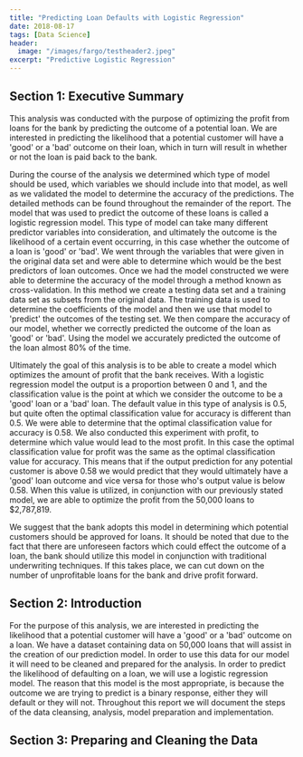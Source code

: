 ```yaml
---
title: "Predicting Loan Defaults with Logistic Regression"
date: 2018-08-17
tags: [Data Science]
header:
  image: "/images/fargo/testheader2.jpeg"
excerpt: "Predictive Logistic Regression"
---
```

## Section 1: Executive Summary
This analysis was conducted with the purpose of optimizing the profit from loans for the bank by predicting the outcome of a potential loan. We are interested in predicting the likelihood that a potential customer will have a 'good' or a 'bad' outcome on their loan, which in turn will result in whether or not the loan is paid back to the bank.

During the course of the analysis we determined which type of model should be used, which variables we should include into that model, as well as we validated the model to determine the accuracy of the predictions. The detailed methods can be found throughout the remainder of the report. The model that was used to predict the outcome of these loans is called a logistic regression model. This type of model can take many different predictor variables into consideration, and ultimately the outcome is the likelihood of a certain event occurring, in this case whether the outcome of a loan is 'good' or 'bad'. We went through the variables that were given in the original data set and were able to determine which would be the best predictors of loan outcomes. Once we had the model constructed we were able to determine the accuracy of the model through a method known as cross-validation. In this method we create a testing data set and a training data set as subsets from the original data. The training data is used to determine the coefficients of the model and then we use that model to 'predict' the outcomes of the testing set. We then compare the accuracy of our model, whether we correctly predicted the outcome of the loan as 'good' or 'bad'. Using the model we accurately predicted the outcome of the loan almost 80% of the time.

Ultimately the goal of this analysis is to be able to create a model which optimizes the amount of profit that the bank receives. With a logistic regression model the output is a proportion between 0 and 1, and the classification value is the point at which we consider the outcome to be a 'good' loan or a 'bad' loan. The default value in this type of analysis is 0.5, but quite often the optimal classification value for accuracy is different than 0.5. We were able to determine that the optimal classification value for accuracy is 0.58. We also conducted this experiment with profit, to determine which value would lead to the most profit. In this case the optimal classification value for profit was the same as the optimal classification value for accuracy. This means that if the output prediction for any potential customer is above 0.58 we would predict that they would ultimately have a 'good' loan outcome and vice versa for those who's output value is below 0.58.  When this value is utilized, in conjunction with our previously stated model, we are able to optimize the profit from the 50,000 loans to $2,787,819.

We suggest that the bank adopts this model in determining which potential customers should be approved for loans. It should be noted that due to the fact that there are unforeseen factors which could effect the outcome of a loan, the bank should utilize this model in conjunction with traditional underwriting techniques. If this takes place, we can cut down on the number of unprofitable loans for the bank and drive profit forward.


## Section 2: Introduction
For the purpose of this analysis, we are interested in predicting the likelihood that a potential customer will have a 'good' or a 'bad' outcome on a loan. We have a dataset containing data on 50,000 loans that will assist in the creation of our prediction model. In order to use this data for our model it will need to be cleaned and prepared for the analysis. In order to predict the likelihood of defaulting on a loan, we will use a logistic regression model. The reason that this model is the most appropriate, is because the outcome we are trying to predict is a binary response, either they will default or they will not. Throughout this report we will document the steps of the data cleansing, analysis, model preparation and implementation.

## Section 3: Preparing and Cleaning the Data
